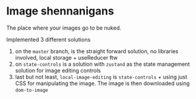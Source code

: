 # Image shennanigans

The place where your images go to be nuked.

Implemented 3 different solutions
1. on the `master` branch, is the straight forward solution, no libraries involved, local storage + useReducer ftw
2. on `state-controls` is a solution with `zustand` as the state management solution for image editing controls
3. last but not least, `local-image-editing` is `state-controls` + using just CSS for manipulating the image. The image is then downloaded using `dom-to-image`
